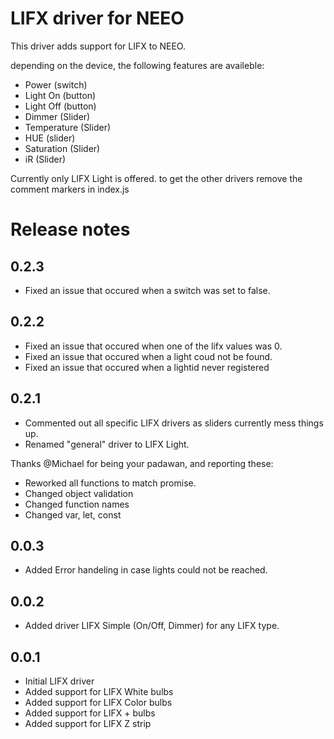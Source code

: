 # LIFX driver for NEEO

This driver adds support for LIFX to NEEO.

depending on the device, the following features are availeble:
- Power (switch)
- Light On (button)
- Light Off (button)
- Dimmer (Slider)
- Temperature (Slider)
- HUE (slider)
- Saturation (Slider)
- iR (Slider)

Currently only LIFX Light is offered. to get the other drivers remove the comment markers in index.js

# Release notes
## 0.2.3
- Fixed an issue that occured when a switch was set to false.

## 0.2.2
- Fixed an issue that occured when one of the lifx values was 0.
- Fixed an issue that occured when a light coud not be found.
- Fixed an issue that occured when a lightid never registered

## 0.2.1
- Commented out all specific LIFX drivers as sliders currently mess things up.
- Renamed "general" driver to LIFX Light.

Thanks @Michael for being your padawan, and reporting these:
- Reworked all functions to match promise.
- Changed object validation
- Changed function names
- Changed var, let, const

## 0.0.3
- Added Error handeling in case lights could not be reached.

## 0.0.2
- Added driver LIFX Simple (On/Off, Dimmer) for any LIFX type.

## 0.0.1
- Initial LIFX driver
- Added support for LIFX White bulbs
- Added support for LIFX Color bulbs
- Added support for LIFX + bulbs
- Added support for LIFX Z strip
